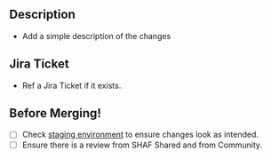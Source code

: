 ## Description

 - Add a simple description of the changes

## Jira Ticket

 - Ref a Jira Ticket if it exists.

## Before Merging!

 - [ ] Check [staging environment](https://developer-v2.pd-staging.com/docs) to ensure changes look as intended.
 - [ ] Ensure there is a review from SHAF Shared and from Community.
